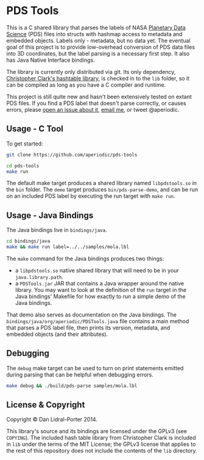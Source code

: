 # PDS Tools

This is a C shared library that parses the labels of NASA [Planetary Data Science][nasa-pds] (PDS) files into structs with hashmap access to metadata and embedded objects.
Labels only - metadata, but no data yet.
The eventual goal of this project is to provide low-overhead conversion of PDS data files into 3D coordinates, but the label parsing is a necessary first step.
It also has Java Native Interface bindings.

The library is currently only distributed via git.
Its only dependency, [Christopher Clark's hashtable library][cc-hash], is checked in to the `lib` folder, so it can be compiled as long as you have a C compiler and runtime.

[cc-hash]: https://github.com/ryantenney/chashtable


This project is still quite new and hasn't been extensively tested on extant PDS files.
If you find a PDS label that doesn't parse correctly, or causes errors, please [open an issue about it][issues], [email me][email], or tweet @aperiodic.

[nasa-pds]: http://pds.jpl.nasa.gov/
[issues]: https://github.com/aperiodic/pds-tools/issues
[email]: mailto:dlp@aperiodic.org

## Usage - C Tool

To get started:

```sh
git clone https://github.com/aperiodic/pds-tools

cd pds-tools
make run
```

The default make target produces a shared library named `libpdstools.so` in the `bin` folder.
The `demo` target produces `bin/pds-parse-demo`, and can be run on an included PDS label by executing the run target with `make run`.

## Usage - Java Bindings

The Java bindings live in `bindings/java`.

```sh
cd bindings/java
make && make run label=../../samples/mola.lbl
```

The `make` command for the Java bindings produces two things:
  * a `libpdstools.so` native shared library that will need to be in your `java.library.path`.
  * a `PDSTools.jar` JAR that contains a Java wrapper around the native library.
You may want to look at the definition of the `run` target in the Java bindings' Makefile for how exactly to run a simple demo of the Java bindings.

That demo also serves as documentation on the Java bindings.
The `bindings/java/org/aperiodic/PDSTools.java` file contains a main method that parses a PDS label file, then prints its version, metadata, and embedded objects (and their attributes).

## Debugging

The `debug` make target can be used to turn on print statements emitted during parsing that can be helpful when debugging errors.

```sh
make debug && ./build/pds-parse samples/mola.lbl
```

## License & Copyright

Copyright © Dan Lidral-Porter 2014.

This library's source and its bindings are licensed under the GPLv3 (see `COPYING`).
The included hash table library from Christopher Clark is included in `lib` under the terms of the MIT License; the GPLv3 license that applies to the rest of this repository does not include the contents of the `lib` directory.
